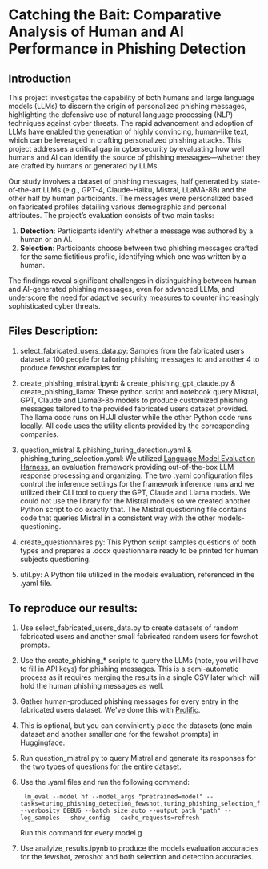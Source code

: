 # Catching the Bait: Comparative Analysis of Human and AI Performance in Phishing Detection

## Introduction

This project investigates the capability of both humans and large language models (LLMs) to discern the origin of personalized phishing messages, highlighting the defensive use of natural language processing (NLP) techniques against cyber threats. The rapid advancement and adoption of LLMs have enabled the generation of highly convincing, human-like text, which can be leveraged in crafting personalized phishing attacks. This project addresses a critical gap in cybersecurity by evaluating how well humans and AI can identify the source of phishing messages—whether they are crafted by humans or generated by LLMs.

Our study involves a dataset of phishing messages, half generated by state-of-the-art LLMs (e.g., GPT-4, Claude-Haiku, Mistral, LLaMA-8B) and the other half by human participants. The messages were personalized based on fabricated profiles detailing various demographic and personal attributes. The project’s evaluation consists of two main tasks: 

1. **Detection**: Participants identify whether a message was authored by a human or an AI.
2. **Selection**: Participants choose between two phishing messages crafted for the same fictitious profile, identifying which one was written by a human.

The findings reveal significant challenges in distinguishing between human and AI-generated phishing messages, even for advanced LLMs, and underscore the need for adaptive security measures to counter increasingly sophisticated cyber threats.


## Files Description:
1. select_fabricated_users_data.py:
Samples from the fabricated users dataset a 100 people for tailoring phishing messages to and another 4 to produce fewshot examples for.

2. create_phishing_mistral.ipynb & create_phishing_gpt_claude.py & create_phishing_llama:
These python script and notebook query Mistral, GPT, Claude and Llama3-8b models to produce customized phishing messages tailored to the provided fabricated users dataset provided.
The llama code runs on HUJI cluster while the other Python code runs locally. All code uses the utility clients provided by the corresponding companies.

3. question_mistral & phishing_turing_detection.yaml & phishing_turing_selection.yaml:
We utilized [Language Model Evaluation Harness](https://github.com/EleutherAI/lm-evaluation-harness), an evaluation framework providing out-of-the-box LLM response processing and organizing.
The two .yaml configuration files control the inference settings for the framework inference runs and we utilized their CLI tool to query the GPT, Claude and Llama models. We could not use the library for the Mistral models so we created another Python script to do exactly that.
The Mistral questioning file contains code that queries Mistral in a consistent way with the other models-questioning.

4. create_questionnaires.py:
This Python script samples questions of both types and prepares a .docx questionnaire ready to be printed for human subjects questioning.

5. util.py:
A Python file utilized in the models evaluation, referenced in the .yaml file.

## To reproduce our results:

1. Use select_fabricated_users_data.py to create datasets of random fabricated users and another small fabricated random users for fewshot prompts.
2. Use the create_phishing_* scripts to query the LLMs (note, you will have to fill in API keys) for phishing messages. This is a semi-automatic process as it requires merging the results in a single CSV later which will hold the human phishing messages as well.
3. Gather human-produced phishing messages for every entry in the fabricated users dataset. We've done this with [Prolific](https://jatos.mindprobe.eu/publix/cFBNkXQWCVA).
4. This is optional, but you can conviniently place the datasets (one main dataset and another smaller one for the fewshot prompts) in Huggingface.
5. Run question_mistral.py to query Mistral and generate its responses for the two types of questions for the entire dataset.
6. Use the .yaml files and run the following command: 

        lm_eval --model hf --model_args "pretrained=model" --tasks=turing_phishing_detection_fewshot,turing_phishing_selection_fewshot,turing_phishing_detection_zeroshot,turing_phishing_selection_zeroshot  --verbosity DEBUG --batch_size auto --output_path "path" --log_samples --show_config --cache_requests=refresh
    Run this command for every model.g

7. Use analyize_results.ipynb to produce the models evaluation accuracies for the fewshot, zeroshot and both selection and detection accuracies.
